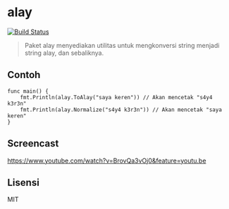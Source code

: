 alay
====

[![Build Status](https://drone.io/github.com/golang-id/alay/status.png)](https://drone.io/github.com/golang-id/alay/latest)

> Paket alay menyediakan utilitas untuk mengkonversi string menjadi string alay, dan sebaliknya.

## Contoh

```
func main() {
	fmt.Println(alay.ToAlay("saya keren")) // Akan mencetak "s4y4 k3r3n"
	fmt.Println(alay.Normalize("s4y4 k3r3n")) // Akan mencetak "saya keren"
}
```

## Screencast

https://www.youtube.com/watch?v=BrovQa3vOj0&feature=youtu.be

## Lisensi

MIT


